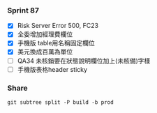 ### Sprint 87
* [x] Risk Server Error 500, FC23
* [x] 全委增加經理費欄位
* [x] 手機版 table用名稱固定欄位
* [x] 美元換成百萬為單位
* [ ] QA34 未核銷要在狀態說明欄位加上(未核備)字樣
* [ ] 手機版表格header sticky

### Share
`git subtree split -P build -b prod`